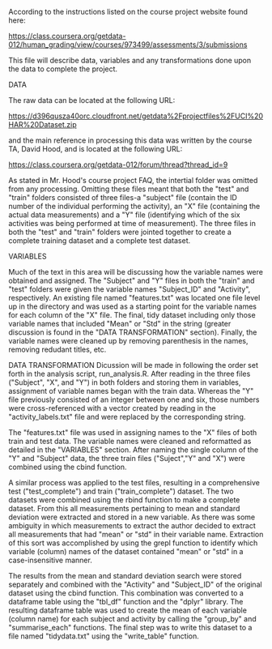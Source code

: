 According to the instructions listed on the course project website found here:

https://class.coursera.org/getdata-012/human_grading/view/courses/973499/assessments/3/submissions

This file will describe data, variables and any transformations done upon the data to complete the project.

DATA

The raw data can be located at the following URL:

https://d396qusza40orc.cloudfront.net/getdata%2Fprojectfiles%2FUCI%20HAR%20Dataset.zip 

and the main reference in processing this data was written by the course TA, David Hood, and is located at the following URL:

https://class.coursera.org/getdata-012/forum/thread?thread_id=9

As stated in Mr. Hood's course project FAQ, the intertial folder was omitted from any processing. Omitting these files meant
that both the "test" and "train" folders consisted of three files-a "subject" file (contain the ID number of the individual
performing the activity), an "X" file (containing the actual data measurements) and a "Y" file (identifying which of the six
activities was being performed at time of measurement). The three files in both the "test" and "train" folders were jointed together to create a complete training dataset and a complete
test dataset.

VARIABLES

Much of the text in this area will be discussing how the variable names were obtained and assigned. The "Subject" and "Y" files in both the "train" and "test" folders were given the variable names "Subject_ID" and "Activity", respectively. An existing file named "features.txt" was located one file level up in the directory and was used as a starting point for the variable names for each column of the "X" file. The final, tidy dataset including only those variable names that included "Mean" or "Std" in the string (greater discussion is found in the "DATA TRANSFORMATION" section). Finally, the variable names were cleaned up by
removing parenthesis in the names, removing redudant titles, etc.

DATA TRANSFORMATION
Dicussion will be made in following the order set forth in the analysis script, run_analysis.R. After reading in the three
files ("Subject", "X", and "Y") in both folders and storing them in variables, assignment of variable names began with the
train data. Whereas the "Y" file previously consisted of an integer between one and six, those numbers were cross-referenced
with a vector created by reading in the "activity_labels.txt" file and were replaced by the corresponding string.

The "features.txt" file was used in assigning names to the "X" files of both train and test data. The variable names were
cleaned and reformatted as detailed in the "VARIABLES" section. After naming the single column of the "Y" and "Subject" data,
the three train files ("Suject","Y" and "X") were combined using the cbind function.

A similar process was applied to the test files, resulting in a comprehensive test ("test_complete") and train ("train_complete")
dataset. The two datasets were combined using the rbind function to make a complete dataset. From this all measurements
pertaining to mean and standard deviation were extracted and stored in a new variable. As there was some ambiguity in 
which measurements to extract the author decided to extract all measurements that had "mean" or "std" in their variable name.
Extraction of this sort was accomplished by using the grepl function to identify which variable (column) names of the dataset
contained "mean" or "std" in a case-insensitive manner. 

The results from the mean and standard deviation search were stored separately and combined with the "Activity" and "Subject_ID"
of the original dataset using the cbind function. This combination was converted to a dataframe table using the "tbl_df" function and the "dplyr" library. The resulting dataframe table was used to create the mean of each variable (column name) for each subject and activity by calling the "group_by" and "summarise_each" functions. The final step was to write this dataset to a file
named "tidydata.txt" using the "write_table" function.



